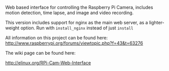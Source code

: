 Web based interface for controlling the Raspberry Pi Camera, includes motion detection, time lapse, and image and video recording.

This version includes support for nginx as the main web server, as a lighter-weight option. Run with `install_nginx` instead of just `install`

All information on this project can be found here: http://www.raspberrypi.org/forums/viewtopic.php?f=43&t=63276

The wiki page can be found here:

http://elinux.org/RPi-Cam-Web-Interface
